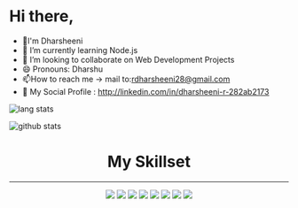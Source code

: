 # Hi there,

<!--
*Dharsheeni* is a ✨ special ✨ repository because its `README.md` (this file) appears on your GitHub profile.-->

- 👯I'm Dharsheeni 
- 🌱 I’m currently learning Node.js 
- 👯 I’m looking to collaborate on Web Development Projects
- 😄 Pronouns: Dharshu
- 📫How to reach me -> mail to:rdharsheeni28@gmail.com
- 👩 My Social Profile : http://linkedin.com/in/dharsheeni-r-282ab2173



![lang stats](https://github-readme-stats.vercel.app/api/top-langs/?username=Dharsheeni&layout=compact&theme=dark)

![github stats](https://github-readme-stats.vercel.app/api?username=Dharsheeni&theme=dark&show_icons=true)

<h1 align = "center">My Skillset</h1><hr>

<p align = "center">
<img src="https://img.shields.io/badge/HTML5-E34F26?style=flat-square&logo=HTML5&logoColor=white"/></a>
<img src="https://img.shields.io/badge/C++-00599C?style=flat-square&logo=C%2B%2B&logoColor=white"/></a>
<img src="https://img.shields.io/badge/Java-007396?style=flat-square&logo=java&logoColor=white"/></a>
<img src="https://img.shields.io/badge/JavaScript-FFFF40?style=flat-square&logo=JavaScript&logoColor=White"/></a>
<img src="https://img.shields.io/badge/C-A8B9CC?style=flat-square&logo=C&logoColor=white"/></a>
<img src="https://img.shields.io/badge/CSS3-1572B6?style=flat-square&logo=CSS3&logoColor=white"/></a>
<img src="https://img.shields.io/badge/GitHub-181717?style=flat-square&logo=Github&logoColor=white"/></a>
<img src="https://img.shields.io/badge/Python-3766AB?style=flat-square&logo=Python&logoColor=white"/></a>
</p>












<!---
Dharsheeni/Dharsheeni is a ✨ special ✨ repository because its `README.md` (this file) appears on your GitHub profile.
You can click the Preview link to take a look at your changes.
--->
